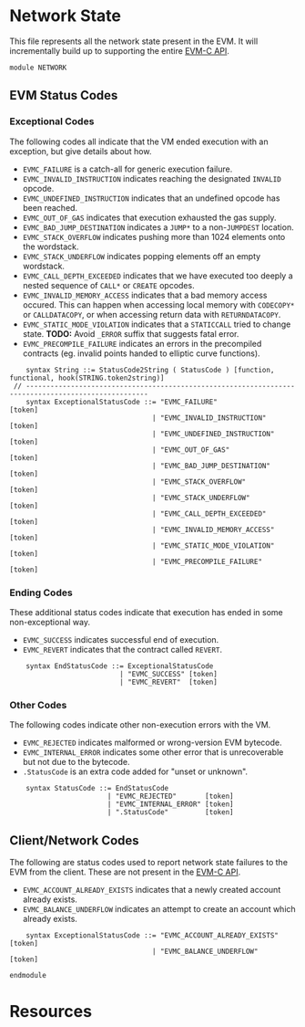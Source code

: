 Network State
=============

This file represents all the network state present in the EVM.
It will incrementally build up to supporting the entire [EVM-C API].

```k
module NETWORK
```

EVM Status Codes
----------------

### Exceptional Codes

The following codes all indicate that the VM ended execution with an exception, but give details about how.

-   `EVMC_FAILURE` is a catch-all for generic execution failure.
-   `EVMC_INVALID_INSTRUCTION` indicates reaching the designated `INVALID` opcode.
-   `EVMC_UNDEFINED_INSTRUCTION` indicates that an undefined opcode has been reached.
-   `EVMC_OUT_OF_GAS` indicates that execution exhausted the gas supply.
-   `EVMC_BAD_JUMP_DESTINATION` indicates a `JUMP*` to a non-`JUMPDEST` location.
-   `EVMC_STACK_OVERFLOW` indicates pushing more than 1024 elements onto the wordstack.
-   `EVMC_STACK_UNDERFLOW` indicates popping elements off an empty wordstack.
-   `EVMC_CALL_DEPTH_EXCEEDED` indicates that we have executed too deeply a nested sequence of `CALL*` or `CREATE` opcodes.
-   `EVMC_INVALID_MEMORY_ACCESS` indicates that a bad memory access occured.
    This can happen when accessing local memory with `CODECOPY*` or `CALLDATACOPY`, or when accessing return data with `RETURNDATACOPY`.
-   `EVMC_STATIC_MODE_VIOLATION` indicates that a `STATICCALL` tried to change state.
    **TODO:** Avoid `_ERROR` suffix that suggests fatal error.
-   `EVMC_PRECOMPILE_FAILURE` indicates an errors in the precompiled contracts (eg. invalid points handed to elliptic curve functions).

```k
    syntax String ::= StatusCode2String ( StatusCode ) [function, functional, hook(STRING.token2string)]
 // ----------------------------------------------------------------------------------------------------
    syntax ExceptionalStatusCode ::= "EVMC_FAILURE"               [token]
                                   | "EVMC_INVALID_INSTRUCTION"   [token]
                                   | "EVMC_UNDEFINED_INSTRUCTION" [token]
                                   | "EVMC_OUT_OF_GAS"            [token]
                                   | "EVMC_BAD_JUMP_DESTINATION"  [token]
                                   | "EVMC_STACK_OVERFLOW"        [token]
                                   | "EVMC_STACK_UNDERFLOW"       [token]
                                   | "EVMC_CALL_DEPTH_EXCEEDED"   [token]
                                   | "EVMC_INVALID_MEMORY_ACCESS" [token]
                                   | "EVMC_STATIC_MODE_VIOLATION" [token]
                                   | "EVMC_PRECOMPILE_FAILURE"    [token]
```

### Ending Codes

These additional status codes indicate that execution has ended in some non-exceptional way.

-   `EVMC_SUCCESS` indicates successful end of execution.
-   `EVMC_REVERT` indicates that the contract called `REVERT`.

```k
    syntax EndStatusCode ::= ExceptionalStatusCode
                           | "EVMC_SUCCESS" [token]
                           | "EVMC_REVERT"  [token]
```

### Other Codes

The following codes indicate other non-execution errors with the VM.

-   `EVMC_REJECTED` indicates malformed or wrong-version EVM bytecode.
-   `EVMC_INTERNAL_ERROR` indicates some other error that is unrecoverable but not due to the bytecode.
-   `.StatusCode` is an extra code added for "unset or unknown".

```k
    syntax StatusCode ::= EndStatusCode
                        | "EVMC_REJECTED"       [token]
                        | "EVMC_INTERNAL_ERROR" [token]
                        | ".StatusCode"         [token]
```

Client/Network Codes
--------------------

The following are status codes used to report network state failures to the EVM from the client.
These are not present in the [EVM-C API].

-   `EVMC_ACCOUNT_ALREADY_EXISTS` indicates that a newly created account already exists.
-   `EVMC_BALANCE_UNDERFLOW` indicates an attempt to create an account which already exists.

```k
    syntax ExceptionalStatusCode ::= "EVMC_ACCOUNT_ALREADY_EXISTS" [token]
                                   | "EVMC_BALANCE_UNDERFLOW"      [token]
```

```k
endmodule
```

Resources
=========

[EVM-C API]: <https://github.com/ethereum/evmjit/tree/master/include/evm.h>
